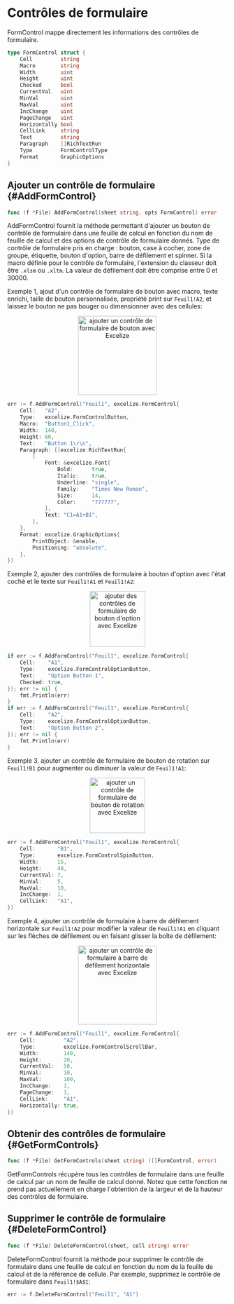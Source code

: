 # Contrôles de formulaire

FormControl mappe directement les informations des contrôles de formulaire.

```go
type FormControl struct {
    Cell         string
    Macro        string
    Width        uint
    Height       uint
    Checked      bool
    CurrentVal   uint
    MinVal       uint
    MaxVal       uint
    IncChange    uint
    PageChange   uint
    Horizontally bool
    CellLink     string
    Text         string
    Paragraph    []RichTextRun
    Type         FormControlType
    Format       GraphicOptions
}
```

## Ajouter un contrôle de formulaire {#AddFormControl}

```go
func (f *File) AddFormControl(sheet string, opts FormControl) error
```

AddFormControl fournit la méthode permettant d'ajouter un bouton de contrôle de formulaire dans une feuille de calcul en fonction du nom de feuille de calcul et des options de contrôle de formulaire donnés. Type de contrôle de formulaire pris en charge : bouton, case à cocher, zone de groupe, étiquette, bouton d'option, barre de défilement et spinner. Si la macro définie pour le contrôle de formulaire, l'extension du classeur doit être `.xlsm` ou `.xltm`. La valeur de défilement doit être comprise entre 0 et 30000.

Exemple 1, ajout d'un contrôle de formulaire de bouton avec macro, texte enrichi, taille de bouton personnalisée, propriété print sur `Feuil1!A2`, et laissez le bouton ne pas bouger ou dimensionner avec des cellules:

<p align="center"><img width="180" src="./images/form_ctrl_button.gif" alt="ajouter un contrôle de formulaire de bouton avec Excelize"></p>

```go
err := f.AddFormControl("Feuil1", excelize.FormControl{
    Cell:   "A2",
    Type:   excelize.FormControlButton,
    Macro:  "Button1_Click",
    Width:  140,
    Height: 60,
    Text:   "Button 1\r\n",
    Paragraph: []excelize.RichTextRun{
        {
            Font: &excelize.Font{
                Bold:      true,
                Italic:    true,
                Underline: "single",
                Family:    "Times New Roman",
                Size:      14,
                Color:     "777777",
            },
            Text: "C1=A1+B1",
        },
    },
    Format: excelize.GraphicOptions{
        PrintObject: &enable,
        Positioning: "absolute",
    },
})
```

Exemple 2, ajouter des contrôles de formulaire à bouton d'option avec l'état coché et le texte sur `Feuil1!A1` et `Feuil1!A2`:

<p align="center"><img width="127" src="./images/form_ctrl_option_button.gif" alt="ajouter des contrôles de formulaire de bouton d'option avec Excelize"></p>

```go
if err := f.AddFormControl("Feuil1", excelize.FormControl{
    Cell:    "A1",
    Type:    excelize.FormControlOptionButton,
    Text:    "Option Button 1",
    Checked: true,
}); err != nil {
    fmt.Println(err)
}
if err := f.AddFormControl("Feuil1", excelize.FormControl{
    Cell:    "A2",
    Type:    excelize.FormControlOptionButton,
    Text:    "Option Button 2",
}); err != nil {
    fmt.Println(err)
}
```

Exemple 3, ajouter un contrôle de formulaire de bouton de rotation sur `Feuil1!B1` pour augmenter ou diminuer la valeur de `Feuil1!A1`:

<p align="center"><img width="126" src="./images/form_ctrl_spin_button.gif" alt="ajouter un contrôle de formulaire de bouton de rotation avec Excelize"></p>

```go
err := f.AddFormControl("Feuil1", excelize.FormControl{
    Cell:       "B1",
    Type:       excelize.FormControlSpinButton,
    Width:      15,
    Height:     40,
    CurrentVal: 7,
    MinVal:     5,
    MaxVal:     10,
    IncChange:  1,
    CellLink:   "A1",
})
```

Exemple 4, ajouter un contrôle de formulaire à barre de défilement horizontale sur `Feuil1!A2` pour modifier la valeur de `Feuil1!A1` en cliquant sur les flèches de défilement ou en faisant glisser la boîte de défilement:

<p align="center"><img width="180" src="./images/form_ctrl_scroll_bar.gif" alt="ajouter un contrôle de formulaire à barre de défilement horizontale avec Excelize"></p>

```go
err := f.AddFormControl("Feuil1", excelize.FormControl{
    Cell:         "A2",
    Type:         excelize.FormControlScrollBar,
    Width:        140,
    Height:       20,
    CurrentVal:   50,
    MinVal:       10,
    MaxVal:       100,
    IncChange:    1,
    PageChange:   1,
    CellLink:     "A1",
    Horizontally: true,
})
```

## Obtenir des contrôles de formulaire {#GetFormControls}

```go
func (f *File) GetFormControls(sheet string) ([]FormControl, error)
```

GetFormControls récupère tous les contrôles de formulaire dans une feuille de calcul par un nom de feuille de calcul donné. Notez que cette fonction ne prend pas actuellement en charge l'obtention de la largeur et de la hauteur des contrôles de formulaire.

## Supprimer le contrôle de formulaire {#DeleteFormControl}

```go
func (f *File) DeleteFormControl(sheet, cell string) error
```

DeleteFormControl fournit la méthode pour supprimer le contrôle de formulaire dans une feuille de calcul en fonction du nom de la feuille de calcul et de la référence de cellule. Par exemple, supprimez le contrôle de formulaire dans `Feuil1!$A$1`:

```go
err := f.DeleteFormControl("Feuil1", "A1")
```
